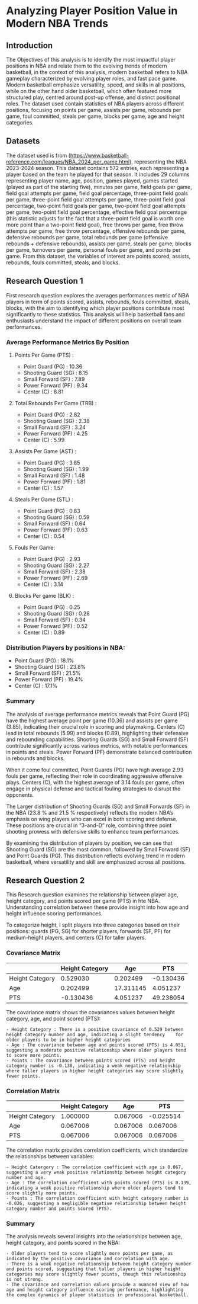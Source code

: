 # Analyzing Player Position Value in Modern NBA Trends
## Introduction

The Objectives of this analysis is to identify the most impactful player positions in NBA and relate them to the evolving trends of modern basketball, in the context of this analysis, modern basketball refers to NBA gameplay characterized by evolving player roles, and fast pace game. Modern basketball emphasize versatility, speed, and skills in all positions, while on the other hand older basketball, which often featured more structured play, centred around post-up offense, and distinct positional roles. The dataset used contain statistics of NBA players across different positions, focusing on points per game, assists per game, rebounds per game, foul committed, steals per game, blocks per game, age and height categories. 

## Datasets

The dataset used is from (https://www.basketball-reference.com/leagues/NBA_2024_per_game.html), representing the NBA 2023-2024 season. This dataset contains 572 entries, each representing a player based on the team he played for that season. It includes 29 columns representing player name, age, position, games played, games started (played as part of the starting five), minutes per game, field goals per game, field goal attempts per game, field goal percentage, three-point field goals per game, three-point field goal attempts per game, three-point field goal percentage, two-point field goals per game, two-point field goal attempts per game, two-point field goal percentage, effective field goal percentage (this statistic adjusts for the fact that a three-point field goal is worth one more point than a two-point field goal), free throws per game, free throw attempts per game, free throw percentage, offensive rebounds per game, defensive rebounds per game, total rebounds per game (offensive rebounds + defensive rebounds), assists per game, steals per game, blocks per game, turnovers per game, personal fouls per game, and points per game. From this dataset, the variables of interest are points scored, assists, rebounds, fouls committed, steals, and blocks.

## Research Question 1

First research question explores the averages performances metric of NBA players in term of points scored, assists, rebounds, fouls committed, steals, blocks, with the aim to identifying which player positions contribute most significantly to these statistics. This analysis will help basketball fans and enthusiasts understand the impact of different positions on overall team performances.

### Average Performance Metrics By Position

1. Points Per Game (PTS) :
    - Point Guard (PG) : 10.36
    - Shooting Guard (SG) : 8.15
    - Small Forward (SF) : 7.89
    - Power Forward (PF) : 9.34
    - Center (C) : 8.81

2. Total Rebounds Per Game (TRB) :
    - Point Guard (PG) : 2.82
    - Shooting Guard (SG) : 2.38
    - Small Forward (SF) : 3.24
    - Power Forward (PF) : 4.25
    - Center (C) : 5.99

3. Assists Per Game (AST) :
    - Point Guard (PG) : 3.85
    - Shooting Guard (SG) : 1.99
    - Small Forward (SF) : 1.48
    - Power Forward (PF) : 1.81
    - Center (C) : 1.57

4. Steals Per Game (STL) :
    - Point Guard (PG) : 0.83
    - Shooting Guard (SG) : 0.59
    - Small Forward (SF) : 0.64
    - Power Forward (PF) : 0.63
    - Center (C) : 0.54

5. Fouls Per Game:
    - Point Guard (PG) : 2.93
    - Shooting Guard (SG) : 2.27
    - Small Forward (SF) : 2.38
    - Power Forward (PF) : 2.69
    - Center (C) : 3.14

6. Blocks Per game (BLK) :
    - Point Guard (PG) : 0.25
    - Shooting Guard (SG) : 0.26
    - Small Forward (SF) : 0.34
    - Power Forward (PF) : 0.52
    - Center (C) : 0.89

### Distribution Players by positions in NBA:

- Point Guard (PG) : 18.1%
- Shooting Guard (SG) : 23.8%
- Small Forward (SF) : 21.5%
- Power Forward (PF) : 19.4%
- Center (C) : 17.1%

### Summary

The analysis of average performance metrics reveals that Point Guard (PG) have the highest average point per game (10.36) and assists per game (3.85), indicating their crucial role in scoring and playmaking. Centers (C) lead in total rebounds (5.99) and blocks (0.89), highlighting their defensive and rebounding capabilities. Shooting Guards (SG) and Small Forward (SF) contribute significantly across various metrics, with notable performances in points and steals. Power Forward (PF) demonstrate balanced contribution in rebounds and blocks.

When it come foul committed, Point Guards (PG) have high average 2.93 fouls per game, reflecting their role in coordinating aggressive offensive plays. Centers  (C), with the highest average of 3.14 fouls per game, often engage in physical defense and tactical fouling strategies to disrupt the opponents.

The Larger distribution of Shooting Guards (SG) and Small Forwards (SF) in the NBA (23.8 % and 21.5 % respectively) reflects the modern NBA’s emphasis on wing players who can excel in both scoring and defense. These positions are crucial in “3-and-D” role, combining three point shooting prowess with defensive skills to enhance team performances.

By examining the distribution of players	by position, we can see that Shooting Guard (SG) are the most common, followed by Small Forward (SF) and Point Guards (PG). This distribution reflects evolving trend in modern basketball, where versatility and skill are emphasized across all positions.

## Research Question 2

This Research question examines the relationship between player age, height category, and points scored per game (PTS) in hte NBA. Understanding correlation between these provide insight into how age and height influence scoring performances.

To categorize height, I split players into three categories based on their positions: guards (PG, SG) for shorter players, forwards (SF, PF) for medium-height players, and centers (C) for taller players.

### Covariance Matrix

|           |Height Category|Age|PTS|
|-----------|---------------|---|---|
|Height Category|0.529030|0.202499|-0.130436|
|Age|0.202499|17.311145|4.051237|
|PTS|-0.130436|4.051237|49.238054|

The covariance matrix shows the covariances values between height category, age, and point scored (PTS):

    - Height Category : There is a positive covariance of 0.529 between height category number and age, indicating a slight tendency    for older players to be in higher height categories
    - Age : The covariance between age and points scored (PTS) is 4.051, suggesting a moderate positive relationship where older players tend to score more points.
    - Points : The covariance between points scored (PTS) and height category number is -0.130, indicating a weak negative relationship where taller players in higher height categories may score slightly fewer points.

### Correlation Matrix

|           |Height Category|Age|PTS|
|-----------|---------------|---|---|
|Height Category|1.000000|0.067006|-0.025514|
|Age|0.067006|0.067006|0.067006|
|PTS|0.067006|0.067006|0.067006|

The correlation matrix provides correlation coefficients, which standardize the relationships between variables:

    - Height Catergory : The correlation coefficient with age is 0.067, suggesting a very weak positive relationship between height category number and age.
    - Age : The correlation coefficient with points scored (PTS) is 0.139, indicating a weak positive relationship where older players tend to score slightly more points.
    - Points : The correlation coefficient with height category number is -0.026, suggesting a negligible negative relationship between height category number and points scored (PTS).

### Summary

The analysis reveals several insights into the relationships between age, height category, and points scored in the NBA:

    - Older players tend to score slightly more points per game, as indicated by the positive covariance and correlation with age.
    - There is a weak negative relationship between height category number and points scored, suggesting that taller players in higher height categories may score slightly fewer points, though this relationship is not strong.
    - The covariance and correlation values provide a nuanced view of how age and height category influence scoring performance, highlighting the complex dynamics of player statistics in professional basketball.